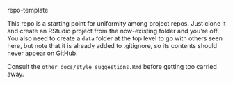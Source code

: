 repo-template

This repo is a starting point for uniformity among project repos.  Just clone it and create an RStudio project from the now-existing folder and you're off.  You also need to create a `data` folder at the top level to go with others seen here, but note that it is already added to .gitignore, so its contents should never appear on GitHub.

Consult the `other_docs/style_suggestions.Rmd`  before getting too carried away.
